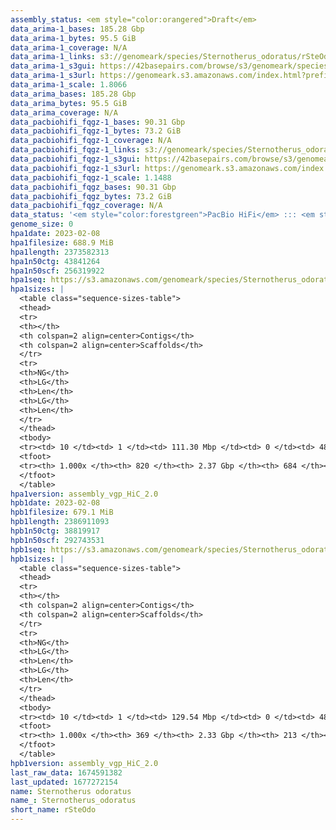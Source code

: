 ```yaml
---
assembly_status: <em style="color:orangered">Draft</em>
data_arima-1_bases: 185.28 Gbp
data_arima-1_bytes: 95.5 GiB
data_arima-1_coverage: N/A
data_arima-1_links: s3://genomeark/species/Sternotherus_odoratus/rSteOdo1/genomic_data/arima/<br>
data_arima-1_s3gui: https://42basepairs.com/browse/s3/genomeark/species/Sternotherus_odoratus/rSteOdo1/genomic_data/arima/
data_arima-1_s3url: https://genomeark.s3.amazonaws.com/index.html?prefix=species/Sternotherus_odoratus/rSteOdo1/genomic_data/arima/
data_arima-1_scale: 1.8066
data_arima_bases: 185.28 Gbp
data_arima_bytes: 95.5 GiB
data_arima_coverage: N/A
data_pacbiohifi_fqgz-1_bases: 90.31 Gbp
data_pacbiohifi_fqgz-1_bytes: 73.2 GiB
data_pacbiohifi_fqgz-1_coverage: N/A
data_pacbiohifi_fqgz-1_links: s3://genomeark/species/Sternotherus_odoratus/rSteOdo1/genomic_data/pacbio_hifi/<br>
data_pacbiohifi_fqgz-1_s3gui: https://42basepairs.com/browse/s3/genomeark/species/Sternotherus_odoratus/rSteOdo1/genomic_data/pacbio_hifi/
data_pacbiohifi_fqgz-1_s3url: https://genomeark.s3.amazonaws.com/index.html?prefix=species/Sternotherus_odoratus/rSteOdo1/genomic_data/pacbio_hifi/
data_pacbiohifi_fqgz-1_scale: 1.1488
data_pacbiohifi_fqgz_bases: 90.31 Gbp
data_pacbiohifi_fqgz_bytes: 73.2 GiB
data_pacbiohifi_fqgz_coverage: N/A
data_status: '<em style="color:forestgreen">PacBio HiFi</em> ::: <em style="color:forestgreen">Arima</em>'
genome_size: 0
hpa1date: 2023-02-08
hpa1filesize: 688.9 MiB
hpa1length: 2373582313
hpa1n50ctg: 43841264
hpa1n50scf: 256319922
hpa1seq: https://s3.amazonaws.com/genomeark/species/Sternotherus_odoratus/rSteOdo1/assembly_vgp_HiC_2.0/rSteOdo1.HiC.hap1.20230208.fasta.gz
hpa1sizes: |
  <table class="sequence-sizes-table">
  <thead>
  <tr>
  <th></th>
  <th colspan=2 align=center>Contigs</th>
  <th colspan=2 align=center>Scaffolds</th>
  </tr>
  <tr>
  <th>NG</th>
  <th>LG</th>
  <th>Len</th>
  <th>LG</th>
  <th>Len</th>
  </tr>
  </thead>
  <tbody>
  <tr><td> 10 </td><td> 1 </td><td> 111.30 Mbp </td><td> 0 </td><td> 481.29 Mbp </td></tr>  <tr><td> 20 </td><td> 4 </td><td> 91.95 Mbp </td><td> 0 </td><td> 481.29 Mbp </td></tr>  <tr><td> 30 </td><td> 7 </td><td> 60.29 Mbp </td><td> 1 </td><td> 307.84 Mbp </td></tr>  <tr><td> 40 </td><td> 11 </td><td> 50.06 Mbp </td><td> 2 </td><td> 304.93 Mbp </td></tr>  <tr style="background-color:#cccccc;"><td> 50 </td><td> 16 </td><td style="background-color:#88ff88;"> 43.84 Mbp </td><td> 3 </td><td style="background-color:#88ff88;"> 256.32 Mbp </td></tr>  <tr><td> 60 </td><td> 23 </td><td> 35.36 Mbp </td><td> 4 </td><td> 221.19 Mbp </td></tr>  <tr><td> 70 </td><td> 30 </td><td> 28.14 Mbp </td><td> 5 </td><td> 138.93 Mbp </td></tr>  <tr><td> 80 </td><td> 41 </td><td> 18.24 Mbp </td><td> 7 </td><td> 88.84 Mbp </td></tr>  <tr><td> 90 </td><td> 59 </td><td> 9.67 Mbp </td><td> 10 </td><td> 76.70 Mbp </td></tr>  <tr><td> 100 </td><td> 819 </td><td> 14.79 Kbp </td><td> 683 </td><td> 14.79 Kbp </td></tr>  </tbody>
  <tfoot>
  <tr><th> 1.000x </th><th> 820 </th><th> 2.37 Gbp </th><th> 684 </th><th> 2.37 Gbp </th></tr>
  </tfoot>
  </table>
hpa1version: assembly_vgp_HiC_2.0
hpb1date: 2023-02-08
hpb1filesize: 679.1 MiB
hpb1length: 2386911093
hpb1n50ctg: 38819917
hpb1n50scf: 292743531
hpb1seq: https://s3.amazonaws.com/genomeark/species/Sternotherus_odoratus/rSteOdo1/assembly_vgp_HiC_2.0/rSteOdo1.HiC.hap2.20230208.fasta.gz
hpb1sizes: |
  <table class="sequence-sizes-table">
  <thead>
  <tr>
  <th></th>
  <th colspan=2 align=center>Contigs</th>
  <th colspan=2 align=center>Scaffolds</th>
  </tr>
  <tr>
  <th>NG</th>
  <th>LG</th>
  <th>Len</th>
  <th>LG</th>
  <th>Len</th>
  </tr>
  </thead>
  <tbody>
  <tr><td> 10 </td><td> 1 </td><td> 129.54 Mbp </td><td> 0 </td><td> 480.90 Mbp </td></tr>  <tr><td> 20 </td><td> 4 </td><td> 84.56 Mbp </td><td> 0 </td><td> 480.90 Mbp </td></tr>  <tr><td> 30 </td><td> 7 </td><td> 64.47 Mbp </td><td> 1 </td><td> 307.64 Mbp </td></tr>  <tr><td> 40 </td><td> 11 </td><td> 51.04 Mbp </td><td> 2 </td><td> 303.74 Mbp </td></tr>  <tr style="background-color:#cccccc;"><td> 50 </td><td> 16 </td><td style="background-color:#88ff88;"> 38.82 Mbp </td><td> 3 </td><td style="background-color:#88ff88;"> 292.74 Mbp </td></tr>  <tr><td> 60 </td><td> 23 </td><td> 33.13 Mbp </td><td> 4 </td><td> 245.07 Mbp </td></tr>  <tr><td> 70 </td><td> 30 </td><td> 29.12 Mbp </td><td> 5 </td><td> 220.92 Mbp </td></tr>  <tr><td> 80 </td><td> 40 </td><td> 20.35 Mbp </td><td> 6 </td><td> 101.39 Mbp </td></tr>  <tr><td> 90 </td><td> 57 </td><td> 10.06 Mbp </td><td> 9 </td><td> 77.87 Mbp </td></tr>  <tr><td> 100 </td><td> 368 </td><td> 17.19 Kbp </td><td> 212 </td><td> 17.19 Kbp </td></tr>  </tbody>
  <tfoot>
  <tr><th> 1.000x </th><th> 369 </th><th> 2.33 Gbp </th><th> 213 </th><th> 2.39 Gbp </th></tr>
  </tfoot>
  </table>
hpb1version: assembly_vgp_HiC_2.0
last_raw_data: 1674591382
last_updated: 1677272154
name: Sternotherus odoratus
name_: Sternotherus_odoratus
short_name: rSteOdo
---
```

